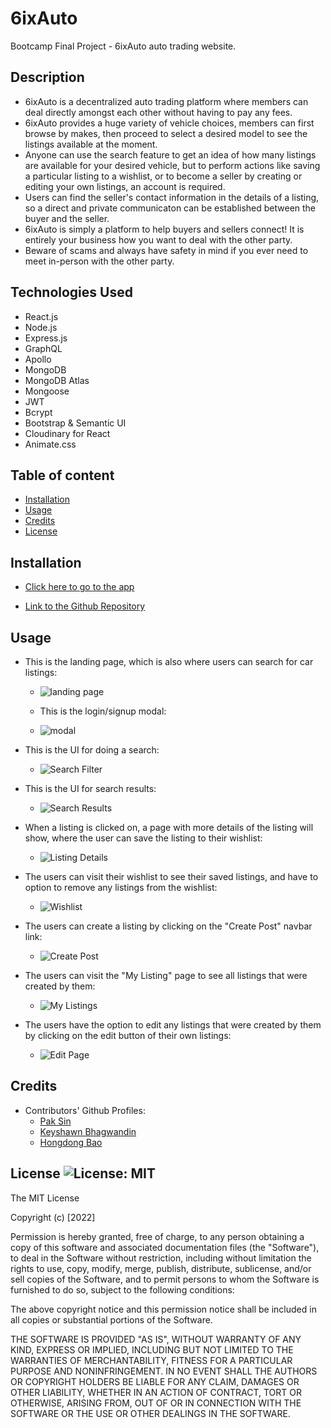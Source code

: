 # 6ixAuto

Bootcamp Final Project - 6ixAuto auto trading website.

## Description

- 6ixAuto is a decentralized auto trading platform where members can deal directly amongst each other without having to pay any fees.
- 6ixAuto provides a huge variety of vehicle choices, members can first browse by makes, then proceed to select a desired model to see the listings available at the moment.
- Anyone can use the search feature to get an idea of how many listings are available for your desired vehicle, but to perform actions like saving a particular listing to a wishlist, or to become a seller by creating or editing your own listings, an account is required.
- Users can find the seller's contact information in the details of a listing, so a direct and private communicaton can be established between the buyer and the seller.
- 6ixAuto is simply a platform to help buyers and sellers connect! It is entirely your business how you want to deal with the other party.
- Beware of scams and always have safety in mind if you ever need to meet in-person with the other party.

## Technologies Used

- React.js
- Node.js
- Express.js
- GraphQL
- Apollo
- MongoDB
- MongoDB Atlas
- Mongoose
- JWT
- Bcrypt
- Bootstrap & Semantic UI
- Cloudinary for React
- Animate.css

## Table of content

- [Installation](#installation)
- [Usage](#usage)
- [Credits](#credits)
- [License](#license)

## Installation

- [Click here to go to the app]()

- [Link to the Github Repository](https://github.com/BranBao1995/6ixAuto)

## Usage

- This is the landing page, which is also where users can search for car listings:

  - ![landing page](./client/src/assets/images/home_page.png)

  - This is the login/signup modal:

  - ![modal](./client/src/assets/images/signup_modal.JPG)

- This is the UI for doing a search:

  - ![Search Filter](./client/src/assets/images/search_filter.png)

- This is the UI for search results:

  - ![Search Results](./client/src/assets/images/search_results.png)

- When a listing is clicked on, a page with more details of the listing will show, where the user can save the listing to their wishlist:

  - ![Listing Details](./client/src/assets/images/listing_details.png)

- The users can visit their wishlist to see their saved listings, and have to option to remove any listings from the wishlist:

  - ![Wishlist](./client/src/assets/images/dreamlist.png)

- The users can create a listing by clicking on the "Create Post" navbar link:

  - ![Create Post](./client/src/assets/images/create_post.png)

- The users can visit the "My Listing" page to see all listings that were created by them:

  - ![My Listings](./client/src/assets/images/mylistings.png)

- The users have the option to edit any listings that were created by them by clicking on the edit button of their own listings:

  - ![Edit Page](./client/src/assets/images/edit_post.png)

## Credits

- Contributors' Github Profiles:
  - [Pak Sin](https://github.com/paksin)
  - [Keyshawn Bhagwandin](https://github.com/keysbhag)
  - [Hongdong Bao](https://github.com/BranBao1995)

## License ![License: MIT](https://img.shields.io/badge/License-MIT-yellow.svg)

The MIT License

Copyright (c) [2022]

Permission is hereby granted, free of charge, to any person obtaining a copy
of this software and associated documentation files (the "Software"), to deal
in the Software without restriction, including without limitation the rights
to use, copy, modify, merge, publish, distribute, sublicense, and/or sell
copies of the Software, and to permit persons to whom the Software is
furnished to do so, subject to the following conditions:

The above copyright notice and this permission notice shall be included in all
copies or substantial portions of the Software.

THE SOFTWARE IS PROVIDED "AS IS", WITHOUT WARRANTY OF ANY KIND, EXPRESS OR
IMPLIED, INCLUDING BUT NOT LIMITED TO THE WARRANTIES OF MERCHANTABILITY,
FITNESS FOR A PARTICULAR PURPOSE AND NONINFRINGEMENT. IN NO EVENT SHALL THE
AUTHORS OR COPYRIGHT HOLDERS BE LIABLE FOR ANY CLAIM, DAMAGES OR OTHER
LIABILITY, WHETHER IN AN ACTION OF CONTRACT, TORT OR OTHERWISE, ARISING FROM,
OUT OF OR IN CONNECTION WITH THE SOFTWARE OR THE USE OR OTHER DEALINGS IN THE
SOFTWARE.
